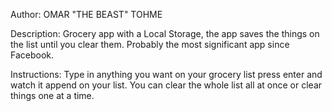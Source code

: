 Author: OMAR "THE BEAST" TOHME 

Description: Grocery app with a Local Storage, the app saves the things on the list until you clear them. Probably the most significant app since Facebook. 

Instructions: Type in anything you want on your grocery list press enter and watch it append on your list. You can clear the whole list all at once or clear things one at a time. 

